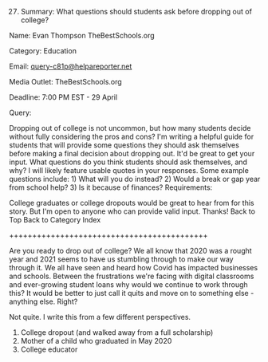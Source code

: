 27) Summary: What questions should students ask before dropping out of college?

Name: Evan Thompson TheBestSchools.org

Category: Education

Email: query-c81p@helpareporter.net

Media Outlet: TheBestSchools.org

Deadline: 7:00 PM EST - 29 April

Query:

Dropping out of college is not uncommon, but how many students
decide without fully considering the pros and cons? I'm writing
a helpful guide for students that will provide some questions
they should ask themselves before making a final decision about
dropping out. It'd be great to get your input. What questions do
you think students should ask themselves, and why? I will likely
feature usable quotes in your responses. Some example questions
include: 1) What will you do instead? 2) Would a break or gap
year from school help? 3) Is it because of finances?
Requirements:

College graduates or college dropouts would be great to hear
from for this story. But I'm open to anyone who can provide
valid input. Thanks!
Back to Top Back to Category Index


+++++++++++++++++++++++++++++++++++++++++++

Are you ready to drop out of college?  We all know that 2020 was a rought year and 2021 seems to have us stumbling through to make our way through it.  We all have seen and heard how Covid has impacted businesses and schools.  Between the frustrations we're facing with digital classrooms and ever-growing student loans why would we continue to work through this?  It would be better to just call it quits and move on to something else - anything else.  Right?

Not quite.  I write this from a few different perspectives.
1. College dropout (and walked away from a full scholarship)
2. Mother of a child who graduated in May 2020
3. College educator


